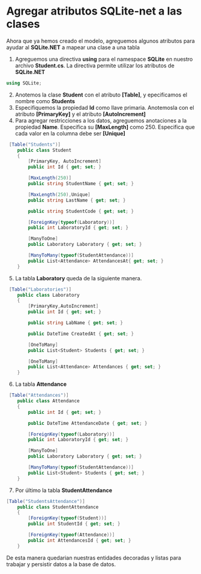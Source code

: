 # Agregar atributos SQLite-net a las clases

Ahora que ya hemos creado el modelo, agreguemos algunos atributos para ayudar al **SQLite.NET** a mapear una clase a una tabla

1. Agreguemos una directiva **using** para el namespace **SQLite** en nuestro archivo **Student.cs**. La directiva permite utilizar los atributos de **SQLite.NET**

```c#
using SQLite;
```

2. Anotemos la clase **Student** con el atributo **[Table]**, y epecificamos el nombre como **Students**
3. Especifiquemos la propiedad **Id** como llave primaria. Anotemosla con el atributo **[PrimaryKey]** y el atributo **[AutoIncrement]**
4. Para agregar restricciones a los datos, agreguemos anotaciones a la propiedad **Name**. Especifica su **[MaxLength]** como 250. Especifica que cada valor en la columna debe ser **[Unique]**

```c#
 [Table("Students")]
    public class Student
    {
        [PrimaryKey, AutoIncrement]
        public int Id { get; set; }

        [MaxLength(250)]
        public string StudentName { get; set; }

        [MaxLength(250),Unique]
        public string LastName { get; set; }

        public string StudentCode { get; set; }

        [ForeignKey(typeof(Laboratory))]
        public int LaboratoryId { get; set; }

        [ManyToOne]
        public Laboratory Laboratory { get; set; }

        [ManyToMany(typeof(StudentAttendance))]
        public List<Attendance> AttendancesAt{ get; set; }
    }
```
5. La tabla **Laboratory** queda de la siguiente manera.

```c#
 [Table("Laboratories")]
    public class Laboratory
    {
        [PrimaryKey,AutoIncrement]
        public int Id { get; set; }

        public string LabName { get; set; }

        public DateTime CreatedAt { get; set; }

        [OneToMany]
        public List<Student> Students { get; set; }

        [OneToMany]
        public List<Attendance> Attendances { get; set; }
    }
```
6. La tabla **Attendance**

```c#
 [Table("Attendances")]
    public class Attendance
    {
        public int Id { get; set; }

        public DateTime AttendanceDate { get; set; }

        [ForeignKey(typeof(Laboratory))]
        public int LaboratoryId { get; set; }

        [ManyToOne]
        public Laboratory Laboratory { get; set; }

        [ManyToMany(typeof(StudentAttendance))]
        public List<Student> Students { get; set; }
    }
```
7. Por último la tabla **StudentAttendance**

```c#
[Table("StudentsAttendance")]
    public class StudentAttendance
    {
        [ForeignKey(typeof(Student))]
        public int StudentId { get; set; }

        [ForeignKey(typeof(Attendance))]
        public int AttendancesId { get; set; }
    }
```
De esta manera quedarian nuestras entidades decoradas y listas para trabajar y persistir datos a la base de datos.

